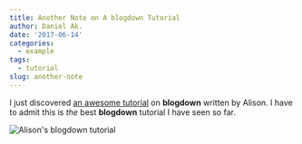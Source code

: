 ```yaml
---
title: Another Note on A blogdown Tutorial
author: Daniel Ak.
date: '2017-06-14'
categories:
  - example
tags:
  - tutorial
slug: another-note
---
```


I just discovered [an awesome tutorial](https://www.apreshill.com/blog/2020-12-new-year-new-blogdown/) on **blogdown** written by Alison. I have to admit this is _the_ best **blogdown** tutorial I have seen so far.

![Alison's blogdown tutorial](https://www.apreshill.com/blog/2020-12-new-year-new-blogdown/03-blogdown-2021.png)